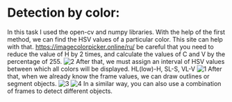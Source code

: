 # Detection by color:
In this task I used the open-cv and numpy libraries. With the help of the first method, we can find the HSV values of a particular color. This site can help with that. https://imagecolorpicker.online/ru/ be careful that you need to reduce the value of H by 2 times, and calculate the values of C and V by the percentage of 255.
![2](https://github.com/arik-1998/detection/assets/116187220/b2b41f89-ae11-4717-a6da-05d4fb20760c)
After that, we must assign an interval of HSV values between which all colors will be displayed. HL(low)-H, SL-S, VL-V
![1](https://github.com/arik-1998/detection/assets/116187220/849335ee-3d63-41e7-9c52-307aee2b10c8)
After that, when we already know the frame values, we can draw outlines or segment objects.
![3](https://github.com/arik-1998/detection/assets/116187220/ce9debfe-e297-4bfe-80a7-6a5c5f37644f)
![4](https://github.com/arik-1998/detection/assets/116187220/89d2c0dd-8d44-4c04-9481-c78ff05ab0d4)
In a similar way, you can also use a combination of frames to detect different objects.
